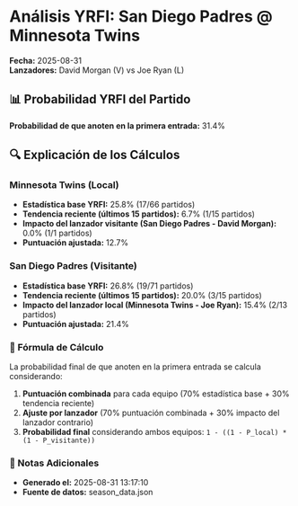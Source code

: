 # Análisis YRFI: San Diego Padres @ Minnesota Twins

**Fecha:** 2025-08-31  
**Lanzadores:** David Morgan (V) vs Joe Ryan (L)

## 📊 Probabilidad YRFI del Partido

**Probabilidad de que anoten en la primera entrada:** 31.4%

## 🔍 Explicación de los Cálculos

### Minnesota Twins (Local)
- **Estadística base YRFI:** 25.8% (17/66 partidos)
- **Tendencia reciente (últimos 15 partidos):** 6.7% (1/15 partidos)
- **Impacto del lanzador visitante (San Diego Padres - David Morgan):** 0.0% (1/1 partidos)
- **Puntuación ajustada:** 12.7%

### San Diego Padres (Visitante)
- **Estadística base YRFI:** 26.8% (19/71 partidos)
- **Tendencia reciente (últimos 15 partidos):** 20.0% (3/15 partidos)
- **Impacto del lanzador local (Minnesota Twins - Joe Ryan):** 15.4% (2/13 partidos)
- **Puntuación ajustada:** 21.4%

### 📝 Fórmula de Cálculo

La probabilidad final de que anoten en la primera entrada se calcula considerando:
1. **Puntuación combinada** para cada equipo (70% estadística base + 30% tendencia reciente)
2. **Ajuste por lanzador** (70% puntuación combinada + 30% impacto del lanzador contrario)
3. **Probabilidad final** considerando ambos equipos: `1 - ((1 - P_local) * (1 - P_visitante))`

### 📌 Notas Adicionales

- **Generado el:** 2025-08-31 13:17:10
- **Fuente de datos:** season_data.json
